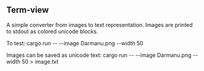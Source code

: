 ## Term-view

A simple converter from images to text representation. Images are printed to stdout as colored unicode blocks.


To test:
cargo run -- --image Darmanu.png --width 50

Images can be saved as unicode text:
cargo run -- --image Darmanu.png --width 50 > image.txt

